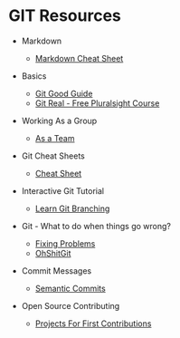 # GIT Resources

* Markdown

  * [Markdown Cheat Sheet](https://github.com/adam-p/markdown-here/wiki/Markdown-Cheatsheet)

* Basics

  * [Git Good Guide](https://github.com/Rasbandit/Git-Good-Guide)
  * [Git Real - Free Pluralsight Course](https://www.pluralsight.com/courses/code-school-git-real)

* Working As a Group

  * [As a Team](https://gist.github.com/Chaser324/ce0505fbed06b947d962)

* Git Cheat Sheets

  * [Cheat Sheet](https://www.git-tower.com/blog/git-cheat-sheet/)

* Interactive Git Tutorial

  * [Learn Git Branching](https://learngitbranching.js.org)

* Git - What to do when things go wrong?

  * [Fixing Problems](https://github.com/k88hudson/git-flight-rules)
  * [OhShitGit](http://ohshitgit.com/)

* Commit Messages

  * [Semantic Commits](https://seesparkbox.com/foundry/semantic_commit_messages)

* Open Source Contributing

  * [Projects For First Contributions](https://github.com/showcases/great-for-new-contributors)

